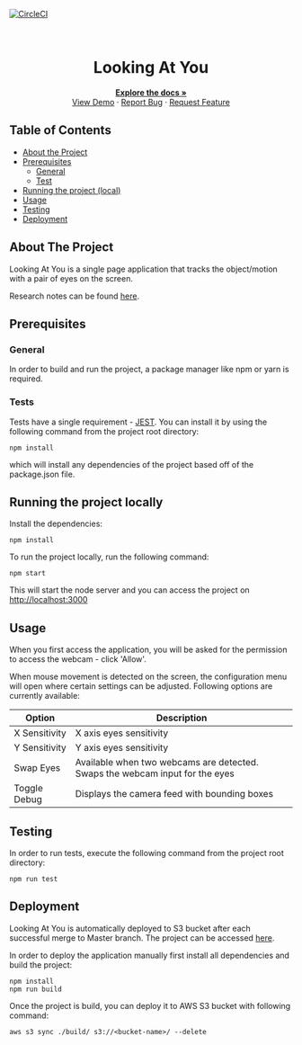 <!-- PROJECT SHIELDS -->
[![CircleCI](https://img.shields.io/circleci/build/github/ScottLogic/lookingatyou/master.svg?label=master&style=badge&token=ab5d53d5a9479d50259a1d2febaa710964b4bd8c)](https://circleci.com/gh/ScottLogic/lookingatyou)


<!-- PROJECT LOGO -->
<br />
<p align="center">

  <h1 align="center">Looking At You</h1>

  <p align="center">
    <a href="https://github.com/ScottLogic/lookingatyou/blob/master/README.md"><strong>Explore the docs »</strong></a>
    <br />
    <a href="https://looking-at-you.s3.amazonaws.com/index.html">View Demo</a>
    ·
    <a href="https://github.com/ScottLogic/lookingatyou/issues">Report Bug</a>
    ·
    <a href="https://github.com/ScottLogic/lookingatyou/issues">Request Feature</a>
  </p>
</p>


## Table of Contents

* [About the Project](#about-the-project)
* [Prerequisites](#prerequisites)
  * [General](#general)
  * [Test](#test)
* [Running the project (local)](#running-the-project-locally)
* [Usage](#usage)
* [Testing](#testing)
* [Deployment](#deployment)



## About The Project

Looking At You is a single page application that tracks the object/motion with a pair of eyes on the screen.

Research notes can be found [here](https://docs.google.com/document/d/1qzaegY8RV-7zI8W8PFPsT_O9LhHEo22WNC5yQh8-n_Q/edit#heading=h.e2w0fl8vj3ca_).

## Prerequisites

### General

In order to build and run the project, a package manager like npm or yarn is required.

### Tests

Tests have a single requirement - [JEST](https://jestjs.io/). You can install it by using the following command from the project root directory:

```
npm install
```

which will install any dependencies of the project based off of the package.json file.

## Running the project locally

Install the dependencies:
```
npm install
```

To run the project locally, run the following command:
```
npm start
```

This will start the node server and you can access the project on [http://localhost:3000](http://localhost:3000)


## Usage

When you first access the application, you will be asked for the permission to access the webcam - click 'Allow'.

When mouse movement is detected on the screen, the configuration menu will open where certain settings can be adjusted. Following options are currently available:

| Option         | Description                                                                  |
|----------------|------------------------------------------------------------------------------|
| X Sensitivity  | X axis eyes sensitivity                                                      |
| Y Sensitivity  | Y axis eyes sensitivity                                                      |
| Swap Eyes      | Available when two webcams are detected. Swaps the webcam input for the eyes |
| Toggle Debug   | Displays the camera feed with bounding boxes                                 |

## Testing

In order to run tests, execute the following command from the project root directory:

```
npm run test
```

## Deployment

Looking At You is automatically deployed to S3 bucket after each successful merge to Master branch. The project can be accessed [here](https://looking-at-you.s3.amazonaws.com/index.html).

In order to deploy the application manually first install all dependencies and build the project:

```
npm install
npm run build
```

Once the project is build, you can deploy it to AWS S3 bucket with following command:

```
aws s3 sync ./build/ s3://<bucket-name>/ --delete
```

